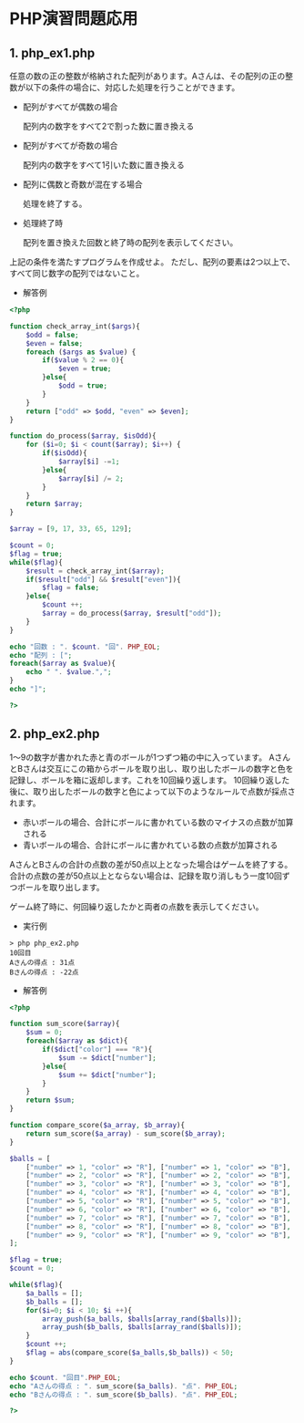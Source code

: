 # PHP演習問題応用

## 1. php_ex1.php

任意の数の正の整数が格納された配列があります。Aさんは、その配列の正の整数が以下の条件の場合に、対応した処理を行うことができます。

- 配列がすべてが偶数の場合

    配列内の数字をすべて2で割った数に置き換える

- 配列がすべてが奇数の場合

    配列内の数字をすべて1引いた数に置き換える

- 配列に偶数と奇数が混在する場合

    処理を終了する。

- 処理終了時

    配列を置き換えた回数と終了時の配列を表示してください。

上記の条件を満たすプログラムを作成せよ。
ただし、配列の要素は2つ以上で、すべて同じ数字の配列ではないこと。

- 解答例

```php
<?php

function check_array_int($args){
    $odd = false;
    $even = false;
    foreach ($args as $value) {
        if($value % 2 == 0){
            $even = true;
        }else{
            $odd = true;
        }
    }
    return ["odd" => $odd, "even" => $even];
}

function do_process($array, $isOdd){
    for ($i=0; $i < count($array); $i++) { 
        if($isOdd){
            $array[$i] -=1;
        }else{
            $array[$i] /= 2;
        }
    }
    return $array;
}

$array = [9, 17, 33, 65, 129];

$count = 0;
$flag = true;
while($flag){
    $result = check_array_int($array);
    if($result["odd"] && $result["even"]){
        $flag = false;
    }else{
        $count ++;
        $array = do_process($array, $result["odd"]);
    }
}

echo "回数 : ". $count. "回". PHP_EOL;
echo "配列 : [";
foreach($array as $value){
    echo " ". $value.",";
}
echo "]";

?>
```

## 2. php_ex2.php

1～9の数字が書かれた赤と青のボールが1つずつ箱の中に入っています。
AさんとBさんは交互にこの箱からボールを取り出し、取り出したボールの数字と色を記録し、ボールを箱に返却します。これを10回繰り返します。
10回繰り返した後に、取り出したボールの数字と色によって以下のようなルールで点数が採点されます。

- 赤いボールの場合、合計にボールに書かれている数のマイナスの点数が加算される
- 青いボールの場合、合計にボールに書かれている数の点数が加算される

AさんとBさんの合計の点数の差が50点以上となった場合はゲームを終了する。合計の点数の差が50点以上とならない場合は、記録を取り消しもう一度10回ずつボールを取り出します。

ゲーム終了時に、何回繰り返したかと両者の点数を表示してください。

- 実行例

```console
> php php_ex2.php
10回目
Aさんの得点 : 31点
Bさんの得点 : -22点
```

- 解答例

```php
<?php

function sum_score($array){
    $sum = 0;
    foreach($array as $dict){
        if($dict["color"] === "R"){
            $sum -= $dict["number"];
        }else{
            $sum += $dict["number"];
        }
    }
    return $sum;
}

function compare_score($a_array, $b_array){
    return sum_score($a_array) - sum_score($b_array);
}

$balls = [
    ["number" => 1, "color" => "R"], ["number" => 1, "color" => "B"],
    ["number" => 2, "color" => "R"], ["number" => 2, "color" => "B"],
    ["number" => 3, "color" => "R"], ["number" => 3, "color" => "B"],
    ["number" => 4, "color" => "R"], ["number" => 4, "color" => "B"],
    ["number" => 5, "color" => "R"], ["number" => 5, "color" => "B"],
    ["number" => 6, "color" => "R"], ["number" => 6, "color" => "B"],
    ["number" => 7, "color" => "R"], ["number" => 7, "color" => "B"],
    ["number" => 8, "color" => "R"], ["number" => 8, "color" => "B"],
    ["number" => 9, "color" => "R"], ["number" => 9, "color" => "B"],
];

$flag = true;
$count = 0;

while($flag){
    $a_balls = [];
    $b_balls = [];
    for($i=0; $i < 10; $i ++){
        array_push($a_balls, $balls[array_rand($balls)]);
        array_push($b_balls, $balls[array_rand($balls)]);
    }
    $count ++;
    $flag = abs(compare_score($a_balls,$b_balls)) < 50;
}

echo $count. "回目".PHP_EOL;
echo "Aさんの得点 : ". sum_score($a_balls). "点". PHP_EOL;
echo "Bさんの得点 : ". sum_score($b_balls). "点". PHP_EOL;

?>
```